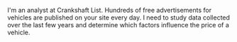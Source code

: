 I'm an analyst at Crankshaft List. Hundreds of free advertisements for vehicles are published on your site every day. I need to study data collected over the last few years and determine which factors influence the price of a vehicle.
